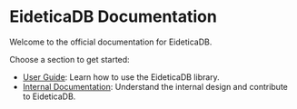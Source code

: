 # EideticaDB Documentation

Welcome to the official documentation for EideticaDB.

Choose a section to get started:

- [User Guide](user_guide/index.md): Learn how to use the EideticaDB library.
- [Internal Documentation](internal/index.md): Understand the internal design and contribute to EideticaDB.
